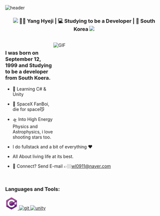 ![header](https://capsule-render.vercel.app/api?type=cylinder&height=250&color=9fc5e8&text=Hello,%20World!&section=header&reversal=false&fontColor=f7f7f7&fontAlignY=53&fontSize=75&desc=My%20name%20is%20Hyeji&descAlign=67&descAlignY=68&descSize=30&animation=blink)

<div align="center">
<h3><img src="https://media.giphy.com/media/WUlplcMpOCEmTGBtBW/giphy.gif" width="30"> 👩🏻 Yang Hyeji | 💻 Studying to be a Developer | 🐯 South Korea <img src="https://media.giphy.com/media/WUlplcMpOCEmTGBtBW/giphy.gif" width="30"></h3>
</div>

<br />
<img align="right" height="300px" width="350px" alt="GIF" src="https://media.giphy.com/media/v1.Y2lkPTc5MGI3NjExazB1OHlxNm5pd3IxODlsbnk0aGppdXg2NjgxN2FvaDhqZGFoeGNiaCZlcD12MV9pbnRlcm5hbF9naWZfYnlfaWQmY3Q9Zw/nR4L10XlJcSeQ/giphy.gif" />
<p align="center">
  <h3> I was born on September 12, 1999 
             and Studying to be a developer from South Koera.</h3>
</p>

 - 🥀 Learning C# & Unity
   
 - 🔭 SpaceX FanBoi, die for space😼

 - 🛸 Into High Energy Physics and Astrophysics, i love shooting stars too.
 
 - I do fullstack and a bit of everything :heart:
 
 - All About living life at its best.
 
 - 💬 Connect? Send E-mail 👉🏼wl0911@naver.com

<br />
<h3 align="left">Languages and Tools:</h3>
<p align="left"> <a href="https://www.w3schools.com/cs/" target="_blank" rel="noreferrer"> <img src="https://raw.githubusercontent.com/devicons/devicon/master/icons/csharp/csharp-original.svg" alt="csharp" width="40" height="40"/> </a> <a href="https://git-scm.com/" target="_blank" rel="noreferrer"> <img src="https://www.vectorlogo.zone/logos/git-scm/git-scm-icon.svg" alt="git" width="40" height="40"/> </a> <a href="https://unity.com/" target="_blank" rel="noreferrer"> <img src="https://www.vectorlogo.zone/logos/unity3d/unity3d-icon.svg" alt="unity" width="40" height="40"/> </a> </p>

